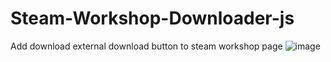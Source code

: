 # Steam-Workshop-Downloader-js
Add download external download button to steam workshop page
![image](https://github.com/Avtera/Steam-Workshop-Downloader-js/assets/69560119/c306b305-84fe-4923-8af0-93dd4be8bcac)
